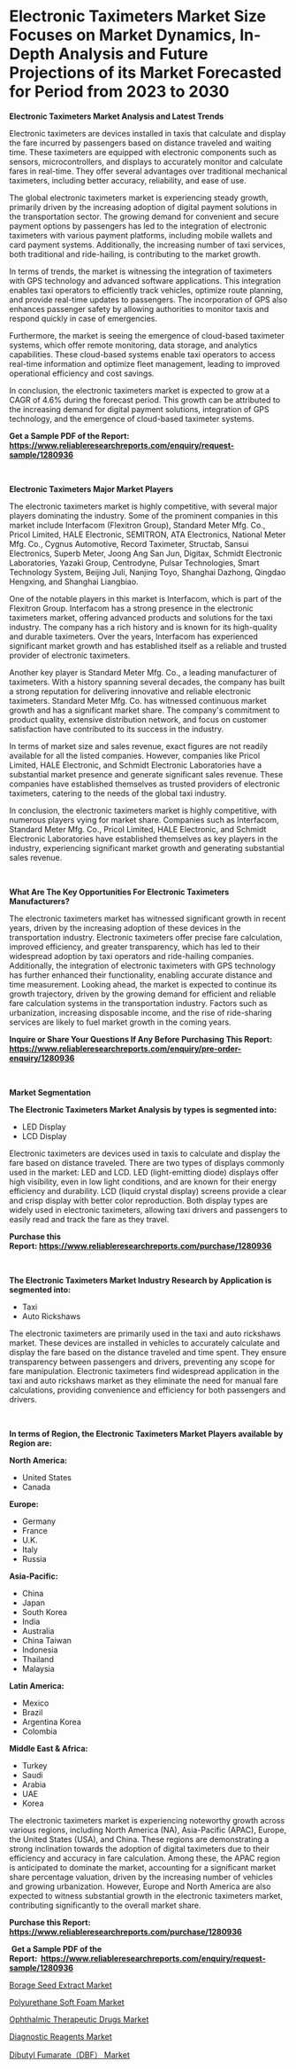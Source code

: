 <p><h1>Electronic Taximeters Market Size Focuses on Market Dynamics, In-Depth Analysis and Future Projections of its Market Forecasted for Period from 2023 to 2030</h1></p><p><strong>Electronic Taximeters Market Analysis and Latest Trends</strong></p>
<p><p>Electronic taximeters are devices installed in taxis that calculate and display the fare incurred by passengers based on distance traveled and waiting time. These taximeters are equipped with electronic components such as sensors, microcontrollers, and displays to accurately monitor and calculate fares in real-time. They offer several advantages over traditional mechanical taximeters, including better accuracy, reliability, and ease of use.</p><p>The global electronic taximeters market is experiencing steady growth, primarily driven by the increasing adoption of digital payment solutions in the transportation sector. The growing demand for convenient and secure payment options by passengers has led to the integration of electronic taximeters with various payment platforms, including mobile wallets and card payment systems. Additionally, the increasing number of taxi services, both traditional and ride-hailing, is contributing to the market growth.</p><p>In terms of trends, the market is witnessing the integration of taximeters with GPS technology and advanced software applications. This integration enables taxi operators to efficiently track vehicles, optimize route planning, and provide real-time updates to passengers. The incorporation of GPS also enhances passenger safety by allowing authorities to monitor taxis and respond quickly in case of emergencies.</p><p>Furthermore, the market is seeing the emergence of cloud-based taximeter systems, which offer remote monitoring, data storage, and analytics capabilities. These cloud-based systems enable taxi operators to access real-time information and optimize fleet management, leading to improved operational efficiency and cost savings.</p><p>In conclusion, the electronic taximeters market is expected to grow at a CAGR of 4.6% during the forecast period. This growth can be attributed to the increasing demand for digital payment solutions, integration of GPS technology, and the emergence of cloud-based taximeter systems.</p></p>
<p><strong>Get a Sample PDF of the Report:&nbsp; <a href="https://www.reliableresearchreports.com/enquiry/request-sample/1280936">https://www.reliableresearchreports.com/enquiry/request-sample/1280936</a></strong></p>
<p>&nbsp;</p>
<p><strong>Electronic Taximeters Major Market Players</strong></p>
<p><p>The electronic taximeters market is highly competitive, with several major players dominating the industry. Some of the prominent companies in this market include Interfacom (Flexitron Group), Standard Meter Mfg. Co., Pricol Limited, HALE Electronic, SEMITRON, ATA Electronics, National Meter Mfg. Co., Cygnus Automotive, Record Taximeter, Structab, Sansui Electronics, Superb Meter, Joong Ang San Jun, Digitax, Schmidt Electronic Laboratories, Yazaki Group, Centrodyne, Pulsar Technologies, Smart Technology System, Beijing Juli, Nanjing Toyo, Shanghai Dazhong, Qingdao Hengxing, and Shanghai Liangbiao.</p><p>One of the notable players in this market is Interfacom, which is part of the Flexitron Group. Interfacom has a strong presence in the electronic taximeters market, offering advanced products and solutions for the taxi industry. The company has a rich history and is known for its high-quality and durable taximeters. Over the years, Interfacom has experienced significant market growth and has established itself as a reliable and trusted provider of electronic taximeters.</p><p>Another key player is Standard Meter Mfg. Co., a leading manufacturer of taximeters. With a history spanning several decades, the company has built a strong reputation for delivering innovative and reliable electronic taximeters. Standard Meter Mfg. Co. has witnessed continuous market growth and has a significant market share. The company's commitment to product quality, extensive distribution network, and focus on customer satisfaction have contributed to its success in the industry.</p><p>In terms of market size and sales revenue, exact figures are not readily available for all the listed companies. However, companies like Pricol Limited, HALE Electronic, and Schmidt Electronic Laboratories have a substantial market presence and generate significant sales revenue. These companies have established themselves as trusted providers of electronic taximeters, catering to the needs of the global taxi industry.</p><p>In conclusion, the electronic taximeters market is highly competitive, with numerous players vying for market share. Companies such as Interfacom, Standard Meter Mfg. Co., Pricol Limited, HALE Electronic, and Schmidt Electronic Laboratories have established themselves as key players in the industry, experiencing significant market growth and generating substantial sales revenue.</p></p>
<p>&nbsp;</p>
<p><strong>What Are The Key Opportunities For Electronic Taximeters Manufacturers?</strong></p>
<p><p>The electronic taximeters market has witnessed significant growth in recent years, driven by the increasing adoption of these devices in the transportation industry. Electronic taximeters offer precise fare calculation, improved efficiency, and greater transparency, which has led to their widespread adoption by taxi operators and ride-hailing companies. Additionally, the integration of electronic taximeters with GPS technology has further enhanced their functionality, enabling accurate distance and time measurement. Looking ahead, the market is expected to continue its growth trajectory, driven by the growing demand for efficient and reliable fare calculation systems in the transportation industry. Factors such as urbanization, increasing disposable income, and the rise of ride-sharing services are likely to fuel market growth in the coming years.</p></p>
<p><strong>Inquire or Share Your Questions If Any Before Purchasing This Report: <a href="https://www.reliableresearchreports.com/enquiry/pre-order-enquiry/1280936">https://www.reliableresearchreports.com/enquiry/pre-order-enquiry/1280936</a></strong></p>
<p>&nbsp;</p>
<p><strong>Market Segmentation</strong></p>
<p><strong>The Electronic Taximeters Market Analysis by types is segmented into:</strong></p>
<p><ul><li>LED Display</li><li>LCD Display</li></ul></p>
<p><p>Electronic taximeters are devices used in taxis to calculate and display the fare based on distance traveled. There are two types of displays commonly used in the market: LED and LCD. LED (light-emitting diode) displays offer high visibility, even in low light conditions, and are known for their energy efficiency and durability. LCD (liquid crystal display) screens provide a clear and crisp display with better color reproduction. Both display types are widely used in electronic taximeters, allowing taxi drivers and passengers to easily read and track the fare as they travel.</p></p>
<p><strong>Purchase this Report:&nbsp;<a href="https://www.reliableresearchreports.com/purchase/1280936">https://www.reliableresearchreports.com/purchase/1280936</a></strong></p>
<p>&nbsp;</p>
<p><strong>The Electronic Taximeters Market Industry Research by Application is segmented into:</strong></p>
<p><ul><li>Taxi</li><li>Auto Rickshaws</li></ul></p>
<p><p>The electronic taximeters are primarily used in the taxi and auto rickshaws market. These devices are installed in vehicles to accurately calculate and display the fare based on the distance traveled and time spent. They ensure transparency between passengers and drivers, preventing any scope for fare manipulation. Electronic taximeters find widespread application in the taxi and auto rickshaws market as they eliminate the need for manual fare calculations, providing convenience and efficiency for both passengers and drivers.</p></p>
<p>&nbsp;</p>
<p><strong>In terms of Region, the Electronic Taximeters Market Players available by Region are:</strong></p>
<p>
    <p> <strong> North America: </strong>
        <ul>
            <li>United States</li>
            <li>Canada</li>
        </ul>
        </p> 
    <p> <strong> Europe: </strong>
        <ul>
            <li>Germany</li>
            <li>France</li>
            <li>U.K.</li>
            <li>Italy</li>
            <li>Russia</li>
        </ul>
        </p> 
    <p> <strong> Asia-Pacific: </strong>
        <ul>
            <li>China</li>
            <li>Japan</li>
            <li>South Korea</li>
            <li>India</li>
            <li>Australia</li>
            <li>China Taiwan</li>
            <li>Indonesia</li>
            <li>Thailand</li>
            <li>Malaysia</li>
        </ul>
        </p> 
    <p> <strong> Latin America: </strong>
        <ul>
            <li>Mexico</li>
            <li>Brazil</li>
            <li>Argentina Korea</li>
            <li>Colombia</li>
        </ul>
        </p> 
    <p> <strong> Middle East & Africa: </strong>
        <ul>
            <li>Turkey</li>
            <li>Saudi</li>
            <li>Arabia</li>
            <li>UAE</li>
            <li>Korea</li>
        </ul>
    </p>
    </p>
<p><p>The electronic taximeters market is experiencing noteworthy growth across various regions, including North America (NA), Asia-Pacific (APAC), Europe, the United States (USA), and China. These regions are demonstrating a strong inclination towards the adoption of digital taximeters due to their efficiency and accuracy in fare calculation. Among these, the APAC region is anticipated to dominate the market, accounting for a significant market share percentage valuation, driven by the increasing number of vehicles and growing urbanization. However, Europe and North America are also expected to witness substantial growth in the electronic taximeters market, contributing significantly to the overall market share.</p></p>
<p><strong>Purchase this Report: <a href="https://www.reliableresearchreports.com/purchase/1280936">https://www.reliableresearchreports.com/purchase/1280936</a></strong></p>
<p>&nbsp;<strong>Get a Sample PDF of the Report:&nbsp;&nbsp;<a href="https://www.reliableresearchreports.com/enquiry/request-sample/1280936">https://www.reliableresearchreports.com/enquiry/request-sample/1280936</a></strong></p>
<p><strong></strong></p>
<p><p><a href="https://medium.com/@smithazim89098/borage-seed-extract-market-size-growth-forecast-2023-2030-0e3df4aaeee0">Borage Seed Extract Market</a></p><p><a href="https://medium.com/@helalkhan4512/polyurethane-soft-foam-market-size-growth-forecast-2023-2030-d3d268085015">Polyurethane Soft Foam Market</a></p><p><a href="https://www.linkedin.com/pulse/ophthalmic-therapeutic-drugs-market-size-share-global-analysis/">Ophthalmic Therapeutic Drugs Market</a></p><p><a href="https://www.linkedin.com/pulse/diagnostic-reagents-market-size-share-global-analysis-report/">Diagnostic Reagents Market</a></p><p><a href="https://www.linkedin.com/pulse/dibutyl-fumaratedbf-market-size-2023-2030-global-industrial/">Dibutyl Fumarate（DBF） Market</a></p></p>